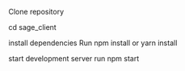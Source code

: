 Clone repository

cd sage_client

install dependencies
Run npm install or yarn install

start development server
run npm start
